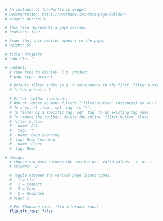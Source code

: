 ```yaml
---
# An instance of the Portfolio widget.
# Documentation: https://wowchemy.com/docs/page-builder/
# widget: portfolio

# This file represents a page section.
# headless: true

# Order that this section appears on the page.
# weight: 65

# title: Projects
# subtitle: ''

# content:
  # Page type to display. E.g. project.
  # page_type: project

  # Default filter index (e.g. 0 corresponds to the first `filter_button` instance below).
  # filter_default: 0

  # Filter toolbar (optional).
  # Add or remove as many filters (`filter_button` instances) as you like.
  # To show all items, set `tag` to "*".
  # To filter by a specific tag, set `tag` to an existing tag name.
  # To remove the toolbar, delete the entire `filter_button` block.
  # filter_button:
  # - name: All
  #   tag: '*'
  # - name: Deep Learning
  #  tag: Deep Learning
  # - name: Other
  #  tag: Demo

# design:
  # Choose how many columns the section has. Valid values: '1' or '2'.
  # columns: '2'

  # Toggle between the various page layout types.
  #   1 = List
  #   2 = Compact
  #   3 = Card
  #   5 = Showcase
  # view: 2

  # For Showcase view, flip alternate rows?
  flip_alt_rows: false
---
```

